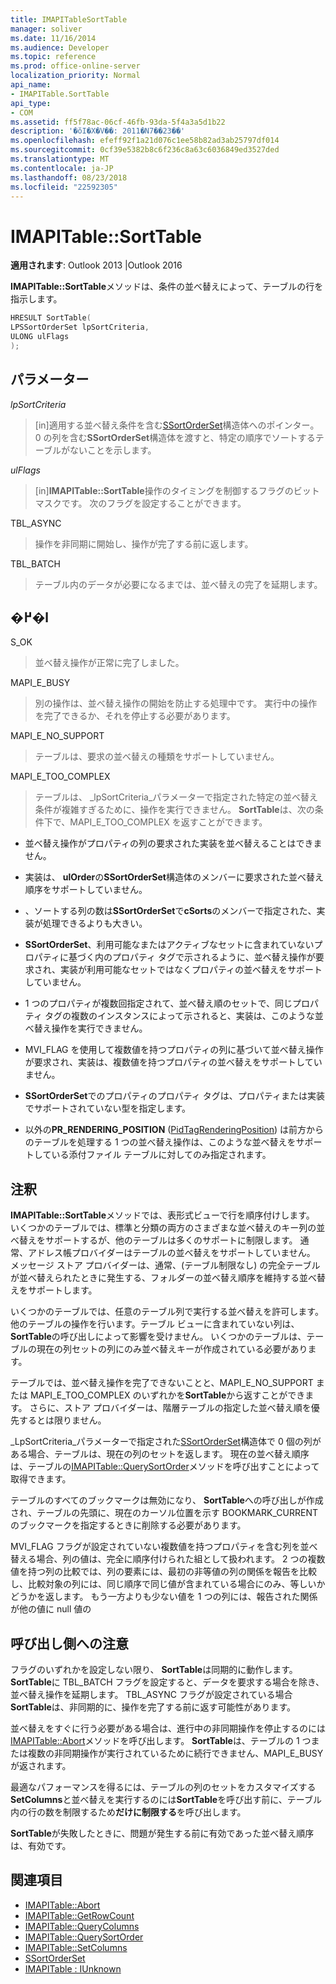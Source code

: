 ```yaml
---
title: IMAPITableSortTable
manager: soliver
ms.date: 11/16/2014
ms.audience: Developer
ms.topic: reference
ms.prod: office-online-server
localization_priority: Normal
api_name:
- IMAPITable.SortTable
api_type:
- COM
ms.assetid: ff5f78ac-06cf-46fb-93da-5f4a3a5d1b22
description: '�ŏI�X�V��: 2011�N7��23��'
ms.openlocfilehash: efeff92f1a21d076c1ee58b82ad3ab25797df014
ms.sourcegitcommit: 0cf39e5382b8c6f236c8a63c6036849ed3527ded
ms.translationtype: MT
ms.contentlocale: ja-JP
ms.lasthandoff: 08/23/2018
ms.locfileid: "22592305"
---
```

# <a name="imapitablesorttable"></a>IMAPITable::SortTable

**適用されます**: Outlook 2013 |Outlook 2016 
  
**IMAPITable::SortTable**メソッドは、条件の並べ替えによって、テーブルの行を指示します。 
  
```cpp
HRESULT SortTable(
LPSSortOrderSet lpSortCriteria,
ULONG ulFlags
);
```

## <a name="parameters"></a>パラメーター

_lpSortCriteria_
  
> [in]適用する並べ替え条件を含む[SSortOrderSet](ssortorderset.md)構造体へのポインター。 0 の列を含む**SSortOrderSet**構造体を渡すと、特定の順序でソートするテーブルがないことを示します。 
    
_ulFlags_
  
> [in]**IMAPITable::SortTable**操作のタイミングを制御するフラグのビットマスクです。 次のフラグを設定することができます。 
    
TBL_ASYNC 
  
> 操作を非同期に開始し、操作が完了する前に返します。
    
TBL_BATCH 
  
> テーブル内のデータが必要になるまでは、並べ替えの完了を延期します。
    
## <a name="return-value"></a>�߂�l

S_OK 
  
> 並べ替え操作が正常に完了しました。
    
MAPI_E_BUSY 
  
> 別の操作は、並べ替え操作の開始を防止する処理中です。 実行中の操作を完了できるか、それを停止する必要があります。
    
MAPI_E_NO_SUPPORT 
  
> テーブルは、要求の並べ替えの種類をサポートしていません。
    
MAPI_E_TOO_COMPLEX 
  
> テーブルは、 _lpSortCriteria_パラメーターで指定された特定の並べ替え条件が複雑すぎるために、操作を実行できません。 **SortTable**は、次の条件下で、MAPI_E_TOO_COMPLEX を返すことができます。 
    
   - 並べ替え操作がプロパティの列の要求された実装を並べ替えることはできません。
    
   - 実装は、 **ulOrder**の**SSortOrderSet**構造体のメンバーに要求された並べ替え順序をサポートしていません。 
    
   - 、ソートする列の数は**SSortOrderSet**で**cSorts**のメンバーで指定された、実装が処理できるよりも大きい。
    
   - **SSortOrderSet**、利用可能なまたはアクティブなセットに含まれていないプロパティに基づく内のプロパティ タグで示されるように、並べ替え操作が要求され、実装が利用可能なセットではなくプロパティの並べ替えをサポートしていません。
    
   - 1 つのプロパティが複数回指定されて、並べ替え順のセットで、同じプロパティ タグの複数のインスタンスによって示されると、実装は、このような並べ替え操作を実行できません。
    
   - MVI_FLAG を使用して複数値を持つプロパティの列に基づいて並べ替え操作が要求され、実装は、複数値を持つプロパティの並べ替えをサポートしていません。 
    
   - **SSortOrderSet**でのプロパティのプロパティ タグは、プロパティまたは実装でサポートされていない型を指定します。 
    
   - 以外の**PR_RENDERING_POSITION** ([PidTagRenderingPosition](pidtagrenderingposition-canonical-property.md)) は前方からのテーブルを処理する 1 つの並べ替え操作は、このような並べ替えをサポートしている添付ファイル テーブルに対してのみ指定されます。
    
## <a name="remarks"></a>注釈

**IMAPITable::SortTable**メソッドでは、表形式ビューで行を順序付けします。 いくつかのテーブルでは、標準と分類の両方のさまざまな並べ替えのキー列の並べ替えをサポートするが、他のテーブルは多くのサポートに制限します。 通常、アドレス帳プロバイダーはテーブルの並べ替えをサポートしていません。 メッセージ ストア プロバイダーは、通常、(テーブル制限なし) の完全テーブルが並べ替えられたときに発生する、フォルダーの並べ替え順序を維持する並べ替えをサポートします。 
  
いくつかのテーブルでは、任意のテーブル列で実行する並べ替えを許可します。 他のテーブルの操作を行います。テーブル ビューに含まれていない列は、 **SortTable**の呼び出しによって影響を受けません。 いくつかのテーブルは、テーブルの現在の列セットの列にのみ並べ替えキーが作成されている必要があります。 
  
テーブルでは、並べ替え操作を完了できないことと、MAPI_E_NO_SUPPORT または MAPI_E_TOO_COMPLEX のいずれかを**SortTable**から返すことができます。 さらに、ストア プロバイダーは、階層テーブルの指定した並べ替え順を優先するとは限りません。 
  
_LpSortCriteria_パラメーターで指定された[SSortOrderSet](ssortorderset.md)構造体で 0 個の列がある場合、テーブルは、現在の列のセットを返します。 現在の並べ替え順序は、テーブルの[IMAPITable::QuerySortOrder](imapitable-querysortorder.md)メソッドを呼び出すことによって取得できます。 
  
テーブルのすべてのブックマークは無効になり、 **SortTable**への呼び出しが作成され、テーブルの先頭に、現在のカーソル位置を示す BOOKMARK_CURRENT のブックマークを指定するときに削除する必要があります。 
  
MVI_FLAG フラグが設定されていない複数値を持つプロパティを含む列を並べ替える場合、列の値は、完全に順序付けられた組として扱われます。 2 つの複数値を持つ列の比較では、列の要素には、最初の非等値の列の関係を報告を比較し、比較対象の列には、同じ順序で同じ値が含まれている場合にのみ、等しいかどうかを返します。 もう一方よりも少ない値を 1 つの列には、報告された関係が他の値に null 値の
  
## <a name="notes-to-callers"></a>呼び出し側への注意

フラグのいずれかを設定しない限り、 **SortTable**は同期的に動作します。 **SortTable**に TBL_BATCH フラグを設定すると、データを要求する場合を除き、並べ替え操作を延期します。 TBL_ASYNC フラグが設定されている場合**SortTable**は、非同期的に、操作を完了する前に返す可能性があります。 
  
並べ替えをすぐに行う必要がある場合は、進行中の非同期操作を停止するのには[IMAPITable::Abort](imapitable-abort.md)メソッドを呼び出します。 **SortTable**は、テーブルの 1 つまたは複数の非同期操作が実行されているために続行できません、MAPI_E_BUSY が返されます。 
  
最適なパフォーマンスを得るには、テーブルの列のセットをカスタマイズする**SetColumns**と並べ替えを実行するのには**SortTable**を呼び出す前に、テーブル内の行の数を制限するため**だけに制限する**を呼び出します。 
  
**SortTable**が失敗したときに、問題が発生する前に有効であった並べ替え順序は、有効です。 
  
## <a name="see-also"></a>関連項目

- [IMAPITable::Abort](imapitable-abort.md)
- [IMAPITable::GetRowCount](imapitable-getrowcount.md)
- [IMAPITable::QueryColumns](imapitable-querycolumns.md)
- [IMAPITable::QuerySortOrder](imapitable-querysortorder.md)
- [IMAPITable::SetColumns](imapitable-setcolumns.md)
- [SSortOrderSet](ssortorderset.md)
- [IMAPITable : IUnknown](imapitableiunknown.md)

